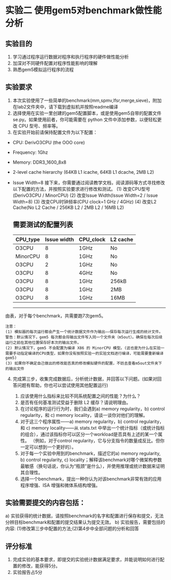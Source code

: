 # 实验二 使用gem5对benchmark做性能分析
## 实验目的
1.	学习通过程序运行数据对程序和执行程序的硬件做性能分析
2.	加深对不同硬件配置对程序性能影响的理解
3.	熟悉gem5模拟运行程序的流程

## 实验要求
1.	本次实验使用了一些简单的benchmark(mm,spmv,lfsr,merge,sieve)，附加在lab2文件夹中，请下载到虚拟机并按照readme编译
2.	选择使用在实验一里创建的gem5配置脚本，或是使用gem5自带的配置文件se.py。如果使用前者，你可能需要在 python 文件中添加参数，以便轻松更改 CPU 型号、频率等。
3.	在实验开始前请保持配置文件为以下配置：
* CPU: DerivO3CPU (the OOO core)

* Frequency: 1Ghz 

* Memory: DDR3_1600_8x8 

* 2-level cache hierarchy (64KB L1 icache, 64KB L1 dcache, 2MB L2) 

*  Issue Width=8
接下来，你需要通过阅读教学文档，阅读源码等方式寻找修改以下配置的方法，并按照实验要求进行修改和测试。
(1)	改变CPU型号(DerivO3CPU / MinorCPU)
(2)	改变Issue Width(Issue Width=2 / Issue Width=8)
(3)	改变CPU时钟频率(CPU clock=1 GHz / 4GHz)
(4)	改变L2 Cache(No L2 Cache / 256KB L2 / 2MB L2 / 16MB L2)

    需要测试的配置列表
    -----
    CPU_type |	Issue width |	CPU_clock |	L2 cache |
    -|-|-|-
    O3CPU |	8 |	1GHz |	No |
    MinorCPU |	8 |	1GHz |	No |
    O3CPU |	2 |	1GHz |	No |
    O3CPU |	8 |	4GHz |	No |
    O3CPU |	8 |	1GHz |	256kB |
    O3CPU |	8 |	1GHz |	2MB |
    O3CPU |	8 |	1GHz |	16MB |
   ----
由表，对于每个benchmark，共需要跑7次gem5。


    注意：
    (1)	模拟器的每次运行都会产生一个统计数据文件作为输出——保存每次运行生成的统计文件。警告：默认情况下，gem5 每次都会将输出文件写入同一个文件夹（m5out）。确保在每次后续运行之前在其他位置保存好本次的输出文件。
    (2)	默认情况下，gem5 不会配置为编译 X86 的 MinorCPU 模型。(这也是为什么在实验一需要手动指定编译的CPU类型，如果你没有按照实验一的实验文档进行编译，可能需要重新编译gem5)
    (3)	如果你不确定自己做出的修改能否真的修改模拟硬件的配置，不妨去查看m5out文件夹下的输出文件

4.	完成第三步，收集完成数据后，分析统计数据，并回答以下问题。(如果对回答问题有帮助，你也可以尝试使用其他配置运行)

    1.	应该使用什么指标来比较不同系统配置之间的性能？为什么？
    2.	是否有任何基准测试受益于删除 L2 缓存？请说明理由。
    3.  在讨论程序的运行行为时，我们会遇到a) memory regularity，b) control regularity，和 c) memory locality，请谈一谈你对他们的理解。
    4.	对于这三个程序属性——a) memory regularity，b) control regularity，和 c) memory locality——从 stats.txt 中举出一个统计指标（或统计指标的组合），通过该指标你可以区分一个workload是否具有上述的某一个属性。 （例如，对于control regularity，它与分支指令的数量成反比。但你一定可以想到一个更好的）。 
    5.	对于每一个实验中用到的benchmark，描述它的a) memory regularity, b) control regularity, c) locality；解释该benchmark对哪个微架构参数最敏感（换句话说，你认为“瓶颈”是什么），并使用推理或统计数据来证明其合理性。
    6.	选择一个benchmark，提出一种你认为对该benchmark非常有效的应用程序增强、ISA 增强和微体系结构增强。
## 实验需要提交的内容包括：
a)	实验获得的统计数据，请按照benchmark的名字和配置进行保存和提交，无法分辨目标benchmark和配置的提交结果认为提交无效。
b)	实验报告，需要包括的内容: (1)修改第三步中配置的方法;(2)第4步中全部问题的分析和回答
## 评分标准
1.	完成实验的基本要求，即提交的实验统计数据满足要求，并能说明如何进行配置的修改，能获得5分。
2.	实验报告占5分

